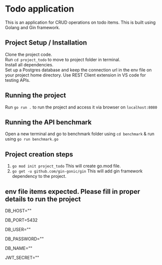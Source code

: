 # Todo application #
This is an application for CRUD operations on todo items. This is built using Golang and Gin framework.

## Project Setup / Installation
Clone the project code.  
Run `cd project_todo` to move to project folder in terminal.  
Install all dependencies.  
Set up a Postgres database and keep the connection url in the env file on your project home directory.
Use REST Client extension in VS code for testing APIs.

## Running the project
Run `go run .` to run the project and access it via browser on `localhost:8080`

## Running the API benchmark
Open a new terminal and go to benchmark folder using `cd benchmark` & run using `go run benchmark.go` 

## Project creation steps
1. `go mod init project_todo` This will create go.mod file.
2. `go get -u github.com/gin-gonic/gin` This will add gin framework dependency to the project.

## env file items expected. Please fill in proper details to run the project

DB_HOST=""

DB_PORT=5432

DB_USER=""

DB_PASSWORD=""

DB_NAME=""

JWT_SECRET=""

